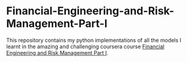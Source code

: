 
# Financial-Engineering-and-Risk-Management-Part-I

This repository contains my python implementations of all the models I learnt in the amazing and challenging coursera course [Financial Engineering and Risk Management Part I](https://www.coursera.org/learn/financial-engineering-1/home/welcome).
